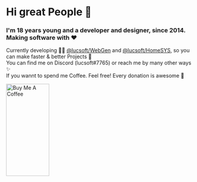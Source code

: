# Hi great People 👋

### I'm 18 years young and a developer and designer, since 2014. Making software with ❤️

Currently developing 👨‍💻  [@lucsoft/WebGen](https://github.com/lucsoft/WebGen) and [@lucsoft/HomeSYS](https://github.com/lucsoft-DevTeam/HomeSYS), so you can make faster & better Projects 🌱<br>
You can find me on Discord (lucsoft#7765) or reach me by many other ways ✨ <br>
If you wannt to spend me Coffee. Feel free! Every donation is awesome 🦑

<a href="https://www.buymeacoffee.com/lucsoft" target="_blank"><img width="200px" src="https://cdn.buymeacoffee.com/buttons/default-orange.png" alt="Buy Me A Coffee" style="height: 251px !important;width: 117px !important;" ></a>
